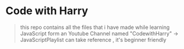 # Code with Harry
> this repo contains all the files that i have made while learning JavaScript form an Youtube Channel named "CodewithHarry" -> JavaScriptPlaylist
> can take reference , it's beginner friendly